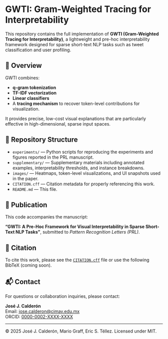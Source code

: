 # GWTI: Gram-Weighted Tracing for Interpretability

This repository contains the full implementation of **GWTI (Gram-Weighted Tracing for Interpretability)**, a lightweight and pre-hoc interpretability framework designed for sparse short-text NLP tasks such as tweet classification and user profiling.

## 🌟 Overview

GWTI combines:
- **q-gram tokenization**
- **TF-IDF vectorization**
- **Linear classifiers**
- A **tracing mechanism** to recover token-level contributions for visualization.

It provides precise, low-cost visual explanations that are particularly effective in high-dimensional, sparse input spaces.

## 📁 Repository Structure

- `experiments/` — Python scripts for reproducing the experiments and figures reported in the PRL manuscript.
- `supplementary/` — Supplementary materials including annotated examples, interpretability thresholds, and instance breakdowns.
- `images/` — Heatmaps, token-level visualizations, and UI snapshots used in the paper.
- `CITATION.cff` — Citation metadata for properly referencing this work.
- `README.md` — This file.

## 📖 Publication

This code accompanies the manuscript:

**“GWTI: A Pre-Hoc Framework for Visual Interpretability in Sparse Short-Text NLP Tasks”**, submitted to *Pattern Recognition Letters (PRL)*.

## 🔗 Citation

To cite this work, please see the [`CITATION.cff`](./CITATION.cff) file or use the following BibTeX (coming soon).

## 📬 Contact

For questions or collaboration inquiries, please contact:

**José J. Calderón**  
Email: jose.calderon@cimav.edu.mx  
ORCID: [0000-0002-XXXX-XXXX](https://orcid.org)

---

© 2025 José J. Calderón, Mario Graff, Eric S. Téllez. Licensed under MIT.
